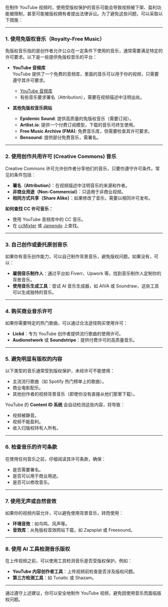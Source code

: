 在制作 YouTube 视频时，使用受版权保护的音乐可能会导致视频被下架、盈利功能被限制，甚至可能被版权拥有者提出法律诉讼。为了避免这些问题，可以采取以下措施：

---

### **1. 使用免版权音乐（Royalty-Free Music）**
免版权音乐指的是创作者允许公众在一定条件下使用的音乐，通常需要满足特定的许可要求。以下是一些提供免版权音乐的平台：

- **YouTube 音频库**  
  YouTube 提供了一个免费的音频库，里面的音乐可以用于你的视频，只需要遵守其许可要求。
  - [YouTube 音频库](https://www.youtube.com/audiolibrary)
  - 有些音乐要求署名（Attribution），需要在视频描述中注明出处。

- **其他免版权音乐网站**  
  - **Epidemic Sound**: 提供高质量的免版权音乐（需要订阅）。
  - **Artlist.io**: 提供一个付费订阅模型，下载的音乐可终生使用。
  - **Free Music Archive (FMA)**: 免费音乐库，但需要检查其许可要求。
  - **Bensound**: 提供部分免费音乐，需署名。

---

### **2. 使用创作共用许可 (Creative Commons) 音乐**
Creative Commons 许可允许创作者分享他们的音乐，只要你遵守许可条件。常见的条件包括：
- **署名（Attribution）**：在视频描述中注明音乐的来源和作者。
- **非商业用途（Non-Commercial）**：只适用于非商业视频。
- **相同方式共享（Share Alike）**：如果修改了音乐，需要以相同许可发布。

**如何查找 CC 许可音乐：**
- 使用 YouTube 音频库中的 CC 音乐。
- 在 [ccMixter](https://ccmixter.org/) 或 [Jamendo](https://www.jamendo.com/start) 上查找。

---

### **3. 自己创作或委托原创音乐**
如果你有音乐创作能力，可以自己制作背景音乐，避免版权问题。如果没有，可以：
- **雇佣音乐制作人**：通过平台如 Fiverr、Upwork 等，找到音乐制作人定制你的背景音乐。
- **使用音乐生成工具**：尝试 AI 音乐生成器，如 AIVA 或 Soundraw，这些工具可以生成独特的音乐。

---

### **4. 购买商业音乐许可**
如果你需要特定的热门歌曲，可以通过合法途径购买使用许可：
- **Lickd**：专为 YouTube 创作者提供流行歌曲的使用许可。
- **Audionetwork** 或 **Soundstripe**：提供付费许可的高质量音乐。

---

### **5. 避免明显有版权的内容**
以下类型的音乐通常受到版权保护，未经许可不能使用：
- 主流流行歌曲（如 Spotify 热门榜单上的歌曲）。
- 商业电影配乐。
- 其他创作者的视频背景音乐（即使你没有直接从他们那里下载）。

YouTube 的 **Content ID 系统** 会自动检测这些内容，将导致：
- 视频被静音。
- 视频不能盈利。
- 收入归版权持有人所有。

---

### **6. 检查音乐的许可条款**
在使用任何音乐之前，仔细阅读其许可条款，确保：
- 是否需要署名。
- 是否可以用于商业用途。
- 是否可以修改音乐。

---

### **7. 使用无声或自然音效**
如果你的视频内容允许，可以避免使用背景音乐，转而使用：
- **环境音效**：如鸟鸣、风声等。
- **音效库**：从免版权音效网站下载，如 Zapsplat 或 Freesound。

---

### **8. 使用 AI 工具检测音乐版权**
在上传视频之前，可以使用工具检测音乐是否受版权保护。例如：
- **YouTube 内容创作者工具**：上传视频前检查是否涉及版权问题。
- **第三方检测工具**：如 Tunatic 或 Shazam。

---

通过遵守上述建议，你可以安全地制作 YouTube 视频，避免因使用音乐而面临版权问题。